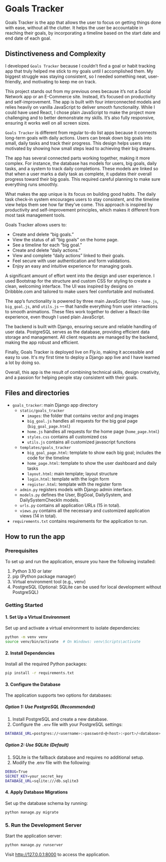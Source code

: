 # Goals Tracker
<!--
Your README.md file should be minimally multiple paragraphs in length, and should provide a comprehensive documentation of what you did and, if applicable, why you did it.

It documents your project thoroughly, and that distinguishes this project from others in the course and defends its complexity.

This section alone should consist of several paragraphs, before you even begin to talk about the documentation of your project.
-->

Goals Tracker is the app that allows the user to focus on getting things done with ease, without all the clutter. It helps the user be accountable in reaching their goals, by incorporating a timeline based on the start date and end date of each goal.


## Distinctiveness and Complexity

I developed `Goals Tracker` because I couldn’t find a goal or habit tracking app that truly helped me stick to my goals until I accomplished them. My biggest struggle was staying consistent, so I needed something neat, user-friendly, and motivating to keep me on track.

This project stands out from my previous ones because it’s not a Social Network app or an E-Commerce site. Instead, it’s focused on productivity and self-improvement. The app is built with four interconnected models and relies heavily on vanilla JavaScript to deliver smooth functionality. While I could have used React, I chose plain JavaScript to make the project more challenging and to better demonstrate my skills. It’s also fully responsive, ensuring it works well on all screen sizes.

`Goals Tracker` is different from regular to-do list apps because it connects long-term goals with daily actions. Users can break down big goals into small, daily tasks and track their progress. This design helps users stay motivated by showing how small steps lead to achieving their big dreams.

The app has several connected parts working together, making it more complex. For instance, the database has models for users, big goals, daily tasks, and a system to track daily completions. These models are linked so that when a user marks a daily task as complete, it updates their overall progress toward their big goals. This required careful planning to make sure everything runs smoothly.

What makes the app unique is its focus on building good habits. The daily task check-in system encourages users to stay consistent, and the timeline view helps them see how far they’ve come. This approach is inspired by productivity and self-improvement principles, which makes it different from most task management tools.

Goals Tracker allows users to:
- Create and delete “big goals.”
- View the status of all “big goals” on the home page.
- See a timeline for each “big goal.”
- Create and delete “daily actions.”
- View and complete “daily actions” linked to their goals.
- Feel secure with user authentication and form validations.
- Enjoy an easy and intuitive experience for managing goals.

A significant amount of effort went into the design and user experience. I used Bootstrap for the structure and custom CSS for styling to create a clean, welcoming interface. The UI was inspired by designs on Dribbble.com and tailored to make users feel comfortable and motivated.

The app’s functionality is powered by three main JavaScript files - `home.js`, `big_goal.js`, and `utils.js` — that handle everything from user interactions to smooth animations. These files work together to deliver a React-like experience, even though I used plain JavaScript.

The backend is built with Django, ensuring secure and reliable handling of user data. PostgreSQL serves as the database, providing efficient data storage and management. All client requests are managed by the backend, making the app robust and efficient.

Finally, Goals Tracker is deployed live on Fly.io, making it accessible and easy to use. It's my first time to deploy a Django app live and I have learned a lot by doing so.

Overall, this app is the result of combining technical skills, design creativity, and a passion for helping people stay consistent with their goals.


## Files and directories
<!-- What’s contained in each file you created. -->
- `goals_tracker`: main Django app directory 
  - `static/goals_tracker`
    - `images`: the folder that contains vector and png images
    - `big_goal.js` handles all requests for the big goal page (`big_goal_page.html`)
    - `home.js` handles all requests for the home page (`home_page.html`)
    - `styles.css` contains all customized css
    - `utils.js` contains all customized javascript functions
  - `templates/goals_tracker`
    - `big_goal_page.html`: template to show each big goal; includes the code for the timeline 
    - `home_page.html`: template to show the user dashboard and daily tasks
    - `layout.html`: main template; layout structure
    - `login.html`: template with the login form
    - `register.html`: template with the register form
  - `admin.py` registers models with Django admin interface.
  - `models.py` defines the User, BigGoal, DailySystem, and DailySystemCheckIn models.
  - `urls.py` contains all application URLs (15 in total).
  - `views.py` contains all the necessary and customized application views (14 in total).
- `requirements.txt` contains requirements for the application to run.


## How to run the app
<!-- How to run your application. -->
### Prerequisites

To set up and run the application, ensure you have the following installed:
1. Python 3.10 or later
2. pip (Python package manager)
3. Virtual environment tool (e.g., venv)
4. PostgreSQL (Optional: SQLite can be used for local development without PostgreSQL)

### Getting Started

#### 1. Set Up a Virtual Environment

Set up and activate a virtual environment to isolate dependencies:

```bash
python -m venv venv
source venv/bin/activate  # On Windows: venv\Scripts\activate
```

#### 2. Install Dependencies

Install all the required Python packages:

```bash
pip install -r requirements.txt
```

#### 3. Configure the Database

The application supports two options for databases:

##### Option 1: Use PostgreSQL (Recommended)
1.	Install PostgreSQL and create a new database.
2.	Configure the `.env` file with your PostgreSQL settings:

```bash
DATABASE_URL=postgres://<username>:<password>@<host>:<port>/<database>
```

##### Option 2: Use SQLite (Default)
1.	SQLite is the fallback database and requires no additional setup.
2.	Modify the .env file with the following:

```bash
DEBUG=True
SECRET_KEY=your_secret_key
DATABASE_URL=sqlite:///db.sqlite3
```

#### 4. Apply Database Migrations

Set up the database schema by running:
```bash
python manage.py migrate
```

### 5. Run the Development Server

Start the application server:

```bash
python manage.py runserver
```

Visit http://127.0.0.1:8000 to access the application.